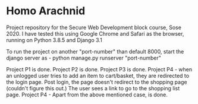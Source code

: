 # Homo Arachnid

Project repository for the Secure Web Development block course, Sose 2020.
I have tested this using Google Chrome and Safari as the browser, running on Python 3.8.5 and Django 3.1

To run the project on another "port-number" than default 8000, start the django server as -
python manage.py runserver "port-number"

Project P1 is done.
Project P2 is done.
Project P3 is done.
Project P4 - when an unlogged user tries to add an item to cart/basket, they are redirected to the login page.
            Post login, the page doesn't redirect to the shopping page (couldn't figure this out.)
            The user sees a link to go to the shopping list page.
Project P4 -  Apart from the above mentioned case, is done.